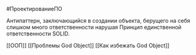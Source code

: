 #ПроектированиеПО 

Антипаттерн, заключающийся в создании объекта, берущего на себя слишком много ответственности нарушая Принцип единственной ответственности SOLID.

[[ООП]]
[[Проблемы God Object]]
[[Как избежать God Object]]